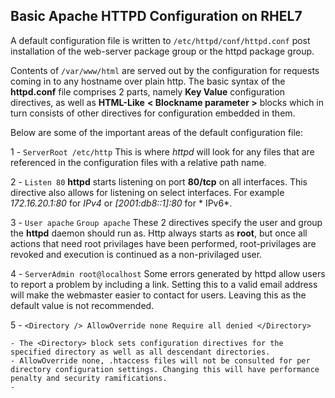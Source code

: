 ## Basic Apache HTTPD Configuration on RHEL7
A default configuration file is written to ``` /etc/httpd/conf/httpd.conf ``` post installation of the web-server package group or the httpd package group.

Contents of ``` /var/www/html ``` are served out by the configuration for requests coming in to any hostname over plain http.
The basic syntax of the **httpd.conf** file comprises 2 parts, namely **Key Value** configuration directives, as well as
**HTML-Like** **< Blockname parameter >** blocks which in turn consists of other directives for configuration embedded in them.

Below are some of the important areas of the default configuration file:

1 - ``` ServerRoot /etc/http ```
	This is where *httpd* will look for any files that are referenced in the configuration files with a relative path name.

2 - ``` Listen 80 ```
	**httpd** starts listening on port **80/tcp** on all interfaces. This directive also allows for listening on select interfaces. For example *172.16.20.1:80* for *IPv4* or *[2001:db8::1]:80* for *	IPv6*.

3 - ``` User apache ```  ``` Group apache ```
	These 2 directives specify the user and group the **httpd** daemon should run as. Http always starts as **root**, but once all actions that need root privilages have been performed, root-privilages are revoked and execution is continued as a non-privilaged user.

4 - ``` ServerAdmin root@localhost ```
    Some errors generated by httpd allow users to report a problem by including a link. Setting this to a valid email address will make the webmaster easier to contact for users. Leaving this as the default value is not recommended.

5 - ``` <Directory />
            AllowOverride none
            Require all denied
        </Directory> ```

    - The <Directory> block sets configuration directives for the specified directory as well as all descendant directories.
    - AllowOverride none, .htaccess files will not be consulted for per directory configuration settings. Changing this will have performance penalty and security ramifications.
    - 


	